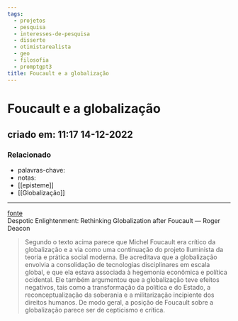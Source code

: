 ```yaml
---
tags:
  - projetos
  - pesquisa
  - interesses-de-pesquisa
  - disserte
  - otimistarealista
  - geo
  - filosofia
  - promptgpt3
title: Foucault e a globalização
---
```


# Foucault e a globalização

## criado em: 11:17 14-12-2022

### Relacionado

- palavras-chave: 
- notas: 
- [[episteme]]
- [[Globalização]]
---

[fonte](https://link.springer.com/chapter/10.1057/9780230598829_3)  
Despotic Enlightenment: Rethinking Globalization after Foucault — Roger Deacon 

> Segundo o texto acima parece que Michel Foucault era crítico da globalização e a via como uma continuação do projeto Iluminista da teoria e prática social moderna. Ele acreditava que a globalização envolvia a consolidação de tecnologias disciplinares em escala global, e que ela estava associada à hegemonia econômica e política ocidental. Ele também argumentou que a globalização teve efeitos negativos, tais como a transformação da política e do Estado, a reconceptualização da soberania e a militarização incipiente dos direitos humanos. De modo geral, a posição de Foucault sobre a globalização parece ser de cepticismo e crítica.

